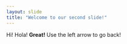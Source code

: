 ```yaml
---
layout: slide
title: "Welcome to our second slide!"
---
```

Hi! Hola! **Great!**
Use the left arrow to go back!